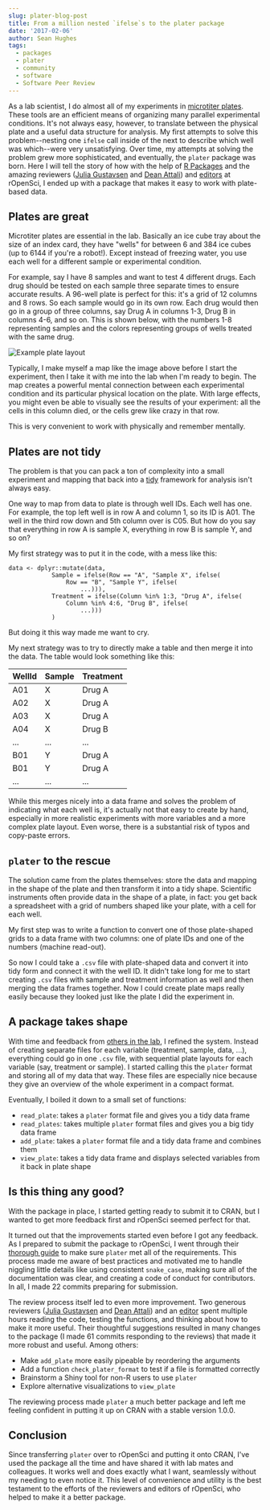```yaml
---
slug: plater-blog-post
title: From a million nested `ifelse`s to the plater package
date: '2017-02-06'
author: Sean Hughes
tags:
  - packages
  - plater
  - community
  - software
  - Software Peer Review
---
```


As a lab scientist, I do almost all of my experiments in [microtiter plates](https://en.wikipedia.org/wiki/Microtiter_plate). These tools are an efficient means of organizing many parallel experimental conditions. It's not always easy, however, to translate between the physical plate and a useful data structure for analysis. My first attempts to solve this problem--nesting one `ifelse` call inside of the next to describe which well was which--were very unsatisfying. Over time, my attempts at solving the problem grew more sophisticated, and eventually, the `plater` package was born. Here I will tell the story of how with the help of [R Packages](http://r-pkgs.had.co.nz/) and the amazing reviewers ([Julia Gustavsen](https://www.juliagustavsen.com/) and [Dean Attali](https://deanattali.com/)) and [editors](https://scottchamberlain.info/) at rOpenSci, I ended up with a package that makes it easy to work with plate-based data.

## Plates are great

Microtiter plates are essential in the lab. Basically an ice cube tray about the size of an index card, they have "wells" for between 6 and 384 ice cubes (up to 6144 if you're a robot!). Except instead of freezing water, you use each well for a different sample or experimental condition.

For example, say I have 8 samples and want to test 4 different drugs. Each drug should be tested on each sample three separate times to ensure accurate results. A 96-well plate is perfect for this: it's a grid of 12 columns and 8 rows. So each sample would go in its own row. Each drug would then go in a group of three columns, say Drug A in columns 1-3, Drug B in columns 4-6, and so on. This is shown below, with the numbers 1-8 representing samples and the colors representing groups of wells treated with the same drug.

![Example plate layout](/assets/blog-images/2017-02-plater-post/plate-1.png)

Typically, I make myself a map like the image above before I start the experiment, then I take it with me into the lab when I'm ready to begin. The map creates a powerful mental connection between each experimental condition and its particular physical location on the plate. With large effects, you might even be able to visually see the results of your experiment: all the cells in this column died, or the cells grew like crazy in that row.

This is very convenient to work with physically and remember mentally.

## Plates are not tidy

The problem is that you can pack a ton of complexity into a small experiment and mapping that back into a [tidy](https://www.jstatsoft.org/article/view/v059i10) framework for analysis isn't always easy.

One way to map from data to plate is through well IDs. Each well has one. For example, the top left well is in row A and column 1, so its ID is A01. The well in the third row down and 5th column over is C05. But how do you say that everything in row A is sample X, everything in row B is sample Y, and so on?

My first strategy was to put it in the code, with a mess like this:

```
data <- dplyr::mutate(data,
            Sample = ifelse(Row == "A", "Sample X", ifelse(
                Row == "B", "Sample Y", ifelse(
                    ...))),
            Treatment = ifelse(Column %in% 1:3, "Drug A", ifelse(
                Column %in% 4:6, "Drug B", ifelse(
                    ...)))
            )
```

But doing it this way made me want to cry.

My next strategy was to try to directly make a table and then merge it into the data. The table would look something like this:

| WellId | Sample | Treatment |
| ------ | ------ | --------- |
| A01    | X      | Drug A    |
| A02    | X      | Drug A    |
| A03    | X      | Drug A    |
| A04    | X      | Drug B    |
| ...    | ...    | ...       |
| B01    | Y      | Drug A    |
| B01    | Y      | Drug A    |
| ...    | ...    | ...       |

While this merges nicely into a data frame and solves the problem of indicating what each well is, it's actually not that easy to create by hand, especially in more realistic experiments with more variables and a more complex plate layout. Even worse, there is a substantial risk of typos and copy-paste errors.

## `plater` to the rescue

The solution came from the plates themselves: store the data and mapping in the shape of the plate and then transform it into a tidy shape. Scientific instruments often provide data in the shape of a plate, in fact: you get back a spreadsheet with a grid of numbers shaped like your plate, with a cell for each well.

My first step was to write a function to convert one of those plate-shaped grids to a data frame with two columns: one of plate IDs and one of the numbers (machine read-out).

So now I could take a `.csv` file with plate-shaped data and convert it into tidy form and connect it with the well ID. It didn't take long for me to start creating `.csv` files with sample and treatment information as well and then merging the data frames together. Now I could create plate maps really easily because they looked just like the plate I did the experiment in.

## A package takes shape

With time and feedback from [others in the lab](https://github.com/ClaireLevy), I refined the system. Instead of creating separate files for each variable (treatment, sample, data, ...), everything could go in one `.csv` file, with sequential plate layouts for each variable (say, treatment or sample). I started calling this the `plater` format and storing all of my data that way. These files are especially nice because they give an overview of the whole experiment in a compact format.

Eventually, I boiled it down to a small set of functions:

* `read_plate`: takes a `plater` format file and gives you a tidy data frame
* `read_plates`: takes multiple `plater` format files and gives you a big tidy data frame
* `add_plate`: takes a `plater` format file and a tidy data frame and combines them
* `view_plate`: takes a tidy data frame and displays selected variables from it back in plate shape

## Is this thing any good?

With the package in place, I started getting ready to submit it to CRAN, but I wanted to get more feedback first and rOpenSci seemed perfect for that.

It turned out that the improvements started even before I got any feedback. As I prepared to submit the package to rOpenSci, I went through their [thorough guide](https://devguide.ropensci.org/guide-for-authors.html)  to make sure `plater` met all of the requirements. This process made me aware of best practices and motivated me to handle niggling little details like using consistent `snake_case`, making sure all of the documentation was clear, and creating a code of conduct for contributors. In all, I made 22 commits preparing for submission.

The review process itself led to even more improvement. Two generous reviewers ([Julia Gustavsen](https://www.juliagustavsen.com/) and [Dean Attali](https://deanattali.com/)) and an [editor](https://scottchamberlain.info/) spent multiple hours reading the code, testing the functions, and thinking about how to make it more useful. Their thoughtful suggestions resulted in many changes to the package (I made 61 commits responding to the reviews) that made it more robust and useful. Among others:

* Make `add_plate` more easily pipeable by reordering the arguments
* Add a function `check_plater_format` to test if a file is formatted correctly
* Brainstorm a Shiny tool for non-R users to use `plater`
* Explore alternative visualizations to `view_plate`

The reviewing process made `plater` a much better package and left me feeling confident in putting it up on CRAN with a stable version 1.0.0.

## Conclusion

Since transferring `plater` over to rOpenSci and putting it onto CRAN, I've used the package all the time and have shared it with lab mates and colleagues. It works well and does exactly what I want, seamlessly without my needing to even notice it. This level of convenience and utility is the best testament to the efforts of the reviewers and editors of rOpenSci, who helped to make it a better package.

